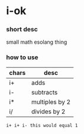 # i-ok
### short desc
small math esolang thing

### how to use
| chars   | desc |
| --------| --------|
| i+      | adds    |
| i-      | subtracts|
| i*      | multiples by 2|
| i/      | divides by 2|
```
i+ i+ i- this would equal 1
```


